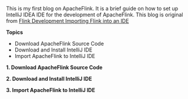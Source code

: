 This is my first blog on ApacheFlink. It is a brief guide on how to set up IntelliJ IDEA IDE for the development of ApacheFlink. This blog is original from [Flink Development Importing Flink into an IDE](https://ci.apache.org/projects/flink/flink-docs-master/flinkDev/ide_setup.html#intellij-idea)

**Topics**
- Download ApacheFlink Source Code
- Download and Install IntelliJ IDE
- Import ApacheFlink to IntelliJ IDE


**1. Download ApacheFlink Source Code**


**2. Download and Install IntelliJ IDE**


**3. Import ApacheFlink to IntelliJ IDE**
